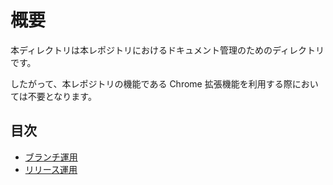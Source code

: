# 概要

本ディレクトリは本レポジトリにおけるドキュメント管理のためのディレクトリです。

したがって、本レポジトリの機能である Chrome 拡張機能を利用する際においては不要となります。

## 目次

- [ブランチ運用](./branch.md)
- [リリース運用](./release.md)
